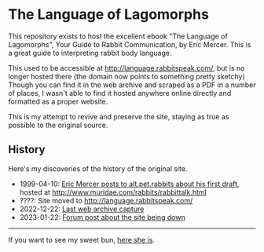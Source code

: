 # The Language of Lagomorphs

This repository exists to host the excellent ebook "The Language of Lagomorphs", Your Guide to Rabbit Communication, by Eric Mercer. This is a great guide to interpreting rabbit body language.

This used to be accessible at http://language.rabbitspeak.com/, but is no longer hosted there (the domain now points to something pretty sketchy) Though you can find it in the web archive and scraped as a PDF in a number of places, I wasn't able to find it hosted anywhere online directly and formatted as a proper website.

This is my attempt to revive and preserve the site, staying as true as possible to the original source.

## History

Here's my discoveries of the history of the original site.

- 1999-04-10: [Eric Mercer posts to alt.pet.rabbits about his first draft](https://groups.google.com/g/alt.pets.rabbits/c/JjOLOVOATt8), hosted at http://www.muridae.com/rabbits/rabbittalk.html
- ????: Site moved to http://language.rabbitspeak.com/
- 2022-12-22: [Last web archive capture](https://web.archive.org/web/20221222220449/http://language.rabbitspeak.com/)
- 2023-01-22: [Forum post about the site being down](https://www.rabbitsonline.net/threads/language-of-lagomorphs-is-it-gone-forever.105436/)

---

If you want to see my sweet bun, [here she is](https://content.camlittle.com/2023-10-09-export-pancake-2.jpg).
